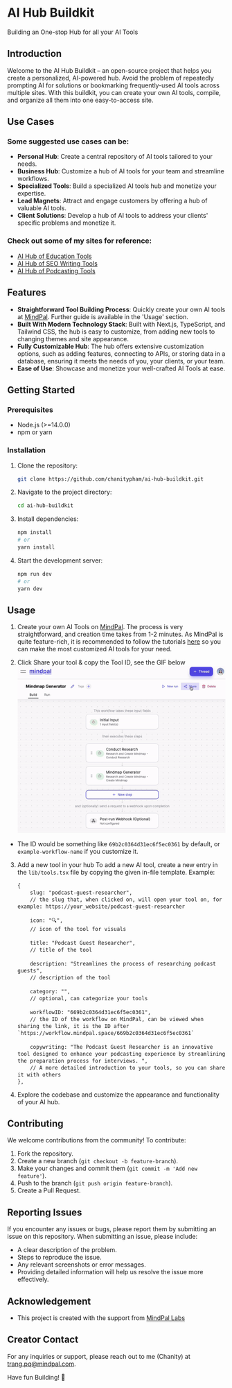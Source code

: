 # AI Hub Buildkit
Building an One-stop Hub for all your AI Tools

## Introduction
Welcome to the AI Hub Buildkit – an open-source project that helps you create a personalized, AI-powered hub. Avoid the problem of repeatedly prompting AI for solutions or bookmarking frequently-used AI tools across multiple sites. With this buildkit, you can create your own AI tools, compile, and organize all them into one easy-to-access site.

## Use Cases
### Some suggested use cases can be:
- **Personal Hub**: Create a central repository of AI tools tailored to your needs.
- **Business Hub**: Customize a hub of AI tools for your team and streamline workflows.
- **Specialized Tools**: Build a specialized AI tools hub and monetize your expertise.
- **Lead Magnets**: Attract and engage customers by offering a hub of valuable AI tools.
- **Client Solutions**: Develop a hub of AI tools to address your clients' specific problems and monetize it. 
### Check out some of my sites for reference:
- [AI Hub of Education Tools](https://edu.freeaitools.tech/)
- [AI Hub of SEO Writing Tools](https://seo.freeaitools.tech/)
- [AI Hub of Podcasting Tools](https://podcast.freeaitools.tech/)

## Features
- **Straightforward Tool Building Process**: Quickly create your own AI tools at [MindPal](https://mindpal.space/). Further guide is available in the 'Usage' section.
- **Built With Modern Technology Stack**: Built with Next.js, TypeScript, and Tailwind CSS, the hub is easy to customize, from adding new tools to changing themes and site appearance.
- **Fully Customizable Hub**: The hub offers extensive customization options, such as adding features, connecting to APIs, or storing data in a database, ensuring it meets the needs of you, your clients, or your team.
- **Ease of Use**: Showcase and monetize your well-crafted AI Tools at ease.

## Getting Started

### Prerequisites
- Node.js (>=14.0.0)
- npm or yarn

### Installation

1. Clone the repository:

    ```bash
    git clone https://github.com/chanitypham/ai-hub-buildkit.git
    ```

2. Navigate to the project directory:

    ```bash
    cd ai-hub-buildkit
    ```

3. Install dependencies:

    ```bash
    npm install
    # or
    yarn install
    ```

4. Start the development server:

    ```bash
    npm run dev
    # or
    yarn dev
    ```

## Usage

1. Create your own AI Tools on [MindPal](https://mindpal.space/). The process is very straightforward, and creation time takes from 1-2 minutes. As MindPal is quite feature-rich, it is recommended to follow the tutorials [here](https://www.youtube.com/watch?v=CcXvHkBQuSE) so you can make the most customized AI tools for your need.

2. Click Share your tool & copy the Tool ID, see the GIF below
![How to Share Your Tool](public/AIHub.gif)
- The ID would be something like `69b2c0364d31ec6f5ec0361` by default, or `example-workflow-name` if you customize it.

3. Add a new tool in your hub
To add a new AI tool, create a new entry in the `lib/tools.tsx` file by copying the given in-file template. Example:
    ```
    {
        slug: "podcast-guest-researcher", 
        // the slug that, when clicked on, will open your tool on, for example: https://your_website/podcast-guest-researcher

        icon: "🔍", 
        // icon of the tool for visuals

        title: "Podcast Guest Researcher", 
        // title of the tool

        description: "Streamlines the process of researching podcast guests", 
        // description of the tool

        category: "", 
        // optional, can categorize your tools

        workflowID: "669b2c0364d31ec6f5ec0361", 
        // the ID of the workflow on MindPal, can be viewed when sharing the link, it is the ID after `https://workflow.mindpal.space/669b2c0364d31ec6f5ec0361` 

        copywriting: "The Podcast Guest Researcher is an innovative tool designed to enhance your podcasting experience by streamlining the preparation process for interviews. ", 
        // A more detailed introduction to your tools, so you can share it with others
    }, 
    ```

4. Explore the codebase and customize the appearance and functionality of your AI hub.

## Contributing

We welcome contributions from the community! To contribute:

1. Fork the repository.
2. Create a new branch (`git checkout -b feature-branch`).
3. Make your changes and commit them (`git commit -m 'Add new feature'`).
4. Push to the branch (`git push origin feature-branch`).
5. Create a Pull Request.

## Reporting Issues
If you encounter any issues or bugs, please report them by submitting an issue on this repository. When submitting an issue, please include:
- A clear description of the problem.
- Steps to reproduce the issue.
- Any relevant screenshots or error messages.
- Providing detailed information will help us resolve the issue more effectively.

## Acknowledgement
- This project is created with the support from [MindPal Labs](https://mindpal.space/)

## Creator Contact
For any inquiries or support, please reach out to me (Chanity) at [trang.pq@mindpal.com](mailto:trang.pq@mindpal.com).

Have fun Building! 🥳